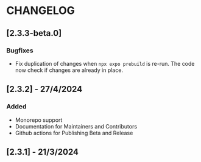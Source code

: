 # CHANGELOG

## [2.3.3-beta.0]
### Bugfixes
* Fix duplication of changes when `npx expo prebuild` is re-run. The code now check if changes are already in place.

## [2.3.2] - 27/4/2024
### Added
- Monorepo support
- Documentation for Maintainers and Contributors
- Github actions for Publishing Beta and Release


## [2.3.1] - 21/3/2024

